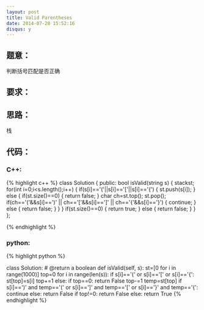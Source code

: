 ```yaml
---
layout: post
title: Valid Parentheses
date: 2014-07-28 15:52:16
disqus: y
---
```


## 题意：
判断括号匹配是否正确

## 要求：

## 思路：
栈

## 代码：

### C++:

{% highlight c++ %}
class Solution {
public:
    bool isValid(string s) {
        stack<char>st;
        for(int i=0;i<s.length();i++)
        {
            if(s[i]=='('||s[i]=='['||s[i]=='{')
            {
                st.push(s[i]);
            }
            else
            {
                if(st.size()==0)
                {
                    return false;
                }
                char ch=st.top();
                st.pop();
                if(ch=='('&&s[i]==')' || ch=='['&&s[i]==']' || ch=='{'&&s[i]=='}')
                {
                    continue;
                }
                else
                {
                    return false;
                }
            }
        }
        if(st.size()==0)
        {
            return true;
        }
        else
        {
            return false;
        }
    }
};


 {% endhighlight %}
### python:

{% highlight python %}

class Solution:
    # @return a boolean
    def isValid(self, s):
        st=[0 for i in range(1000)]
        top=0
        for i in range(len(s)):
            if s[i]=='(' or s[i]=='[' or s[i]=='{':
                st[top]=s[i]
                top+=1
            else:
                if top==0:
                    return False
                top-=1
                temp=st[top]
                if s[i]==')' and temp=='(' or s[i]==']' and temp=='[' or s[i]=='}' and temp=='{':
                    continue
                else:
                    return False
        if top!=0:
            return False
        else:
            return True
 {% endhighlight %}
